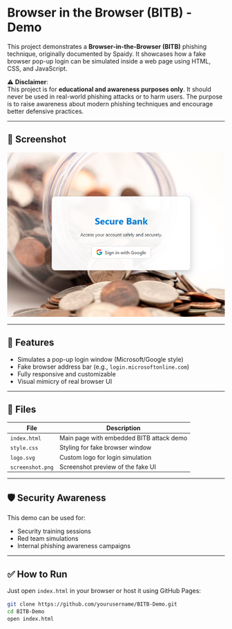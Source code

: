 # Browser in the Browser (BITB) - Demo

This project demonstrates a **Browser-in-the-Browser (BITB)** phishing technique, originally documented by Spaidy. It showcases how a fake browser pop-up login can be simulated inside a web page using HTML, CSS, and JavaScript.

⚠️ **Disclaimer**:  
This project is for **educational and awareness purposes only**. It should never be used in real-world phishing attacks or to harm users. The purpose is to raise awareness about modern phishing techniques and encourage better defensive practices.

---

## 📸 Screenshot

![BITB Demo Screenshot](Demo.png)

---

## 🧪 Features

- Simulates a pop-up login window (Microsoft/Google style)
- Fake browser address bar (e.g., `login.microsoftonline.com`)
- Fully responsive and customizable
- Visual mimicry of real browser UI

---

## 📁 Files

| File          | Description                               |
|---------------|-------------------------------------------|
| `index.html`  | Main page with embedded BITB attack demo  |
| `style.css`   | Styling for fake browser window           |
| `logo.svg`    | Custom logo for login simulation          |
| `screenshot.png` | Screenshot preview of the fake UI       |

---

## 🛡️ Security Awareness

This demo can be used for:

- Security training sessions
- Red team simulations
- Internal phishing awareness campaigns

---

## ✅ How to Run

Just open `index.html` in your browser or host it using GitHub Pages:

```bash
git clone https://github.com/yourusername/BITB-Demo.git
cd BITB-Demo
open index.html
